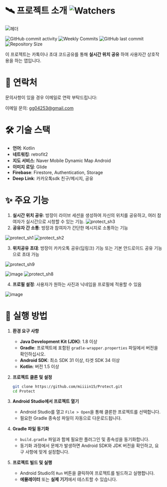 # 🛰️ 프로젝트 소개 ![Watchers](https://img.shields.io/github/watchers/miiiin15/Protect?style=social)
![헤더](https://capsule-render.vercel.app/api?type=rect&height=100&color=D1DFE1&text=🗺️위치공유&fontColor=4F83CC&animation=blinking&fontSize=45&desc=실시간으로%20나의%20위치를%20공유해보자&descAlignY=80&fontAlignY=40&descSize=20&textBg=false)

![GitHub commit activity](https://img.shields.io/github/commit-activity/m/miiiin15/Protect?color=%234F83CC&label=Monthly%20Commit)
![Weekly Commits](https://img.shields.io/github/commit-activity/w/miiiin15/Protect?color=%234F83CC&label=Weekly%20Commits)
![GitHub last commit](https://img.shields.io/github/last-commit/miiiin15/Protect?color=%234F83CC&label=Last%20Commit)
![Repository Size](https://img.shields.io/github/repo-size/miiiin15/Protect?color=%234F83CC) 

이 프로젝트는 카톡이나 초대 코드공유를 통해 **실시간 위치 공유** 하여 사용자간 상호작용을 하는 앱입니다.
# 📧 연락처

문의사항이 있을 경우 이메일로 연락 부탁드립니다:

이메일 문의: gg04253@gmail.com

# 🛠️ 기술 스택

- **언어**: Kotlin
- **네트워킹**: retrofit2
- **지도 서비스**: Naver Mobile Dynamic Map Android
- **이미지 로딩**: Glide
- **Firebase**: Firestore, Authentication, Storage
- **Deep Link**: 카카오톡sdk 친구/메시지, 공유 

# ✨ 주요 기능

1. **실시간 위치 공유**: 방장이 라이브 세션을 생성하여 자신의 위치를 공유하고, 여러 참여자가 실시간으로 시청할 수 있는 기능.
![protect_sh3](https://github.com/user-attachments/assets/4f58a5b7-0661-4fd5-a358-864aabdaa0a3)
2. **공유자 간 소통**: 방장과 참여자가 간단한 메시지로 소통하는 기능

![protect_sh1](https://github.com/user-attachments/assets/b3cc79e8-de6b-423d-952a-230547b73509) ![protect_sh2](https://github.com/user-attachments/assets/a4ab55da-331f-43ad-b23b-ee8c8c4890ee) 

3. **위치공유 초대**: 방장이 카카오톡 공유(딥링크) 기능 또는 기본 안드로이드 공유 기능으로 초대 가능

![protect_sh9](https://github.com/user-attachments/assets/e371a4bb-e2f2-411b-92b4-a4318d1c4771) 

![image](https://github.com/user-attachments/assets/a3ab919b-7b70-48a8-a0ba-0c7486c1a51b)
![protect_sh8](https://github.com/user-attachments/assets/309be521-318a-46c4-b518-ea45f411ba38)


4. **프로필 설정**: 사용자가 원하는 사진과 닉네임을 프로필에 적용할 수 있음

![image](https://github.com/user-attachments/assets/67b5d99f-c0a1-4dd5-9b33-ed74d3ce1ea1)


  

# 📲 실행 방법

1. **환경 요구 사항**
   - **Java Development Kit (JDK)**: 1.8 이상
   - **Gradle**: 프로젝트에 포함된 `gradle-wrapper.properties` 파일에서 버전을 확인하십시오.
   - **Android SDK**: 최소 SDK 31 이상, 타겟 SDK 34 이상
   - **Kotlin**: 버전 1.5 이상

2. **프로젝트 클론 및 설정**
   ```bash
   git clone https://github.com/miiiin15/Protect.git
   cd Protect
   ```

3. **Android Studio에서 프로젝트 열기**
   - Android Studio를 열고 `File > Open`을 통해 클론한 프로젝트를 선택합니다.
   - 필요한 Gradle 종속성 파일이 자동으로 다운로드됩니다.

4. **Gradle 파일 동기화**
   - `build.gradle` 파일과 함께 필요한 플러그인 및 종속성을 동기화합니다.
   - 동기화 과정에서 문제가 발생하면 Android SDK와 JDK 버전을 확인하고, 요구 사항에 맞게 설정합니다.

5. **프로젝트 빌드 및 실행**
   - Android Studio의 `Run` 버튼을 클릭하여 프로젝트를 빌드하고 실행합니다.
   - **에뮬레이터** 또는 **실제 기기**에서 테스트할 수 있습니다.

